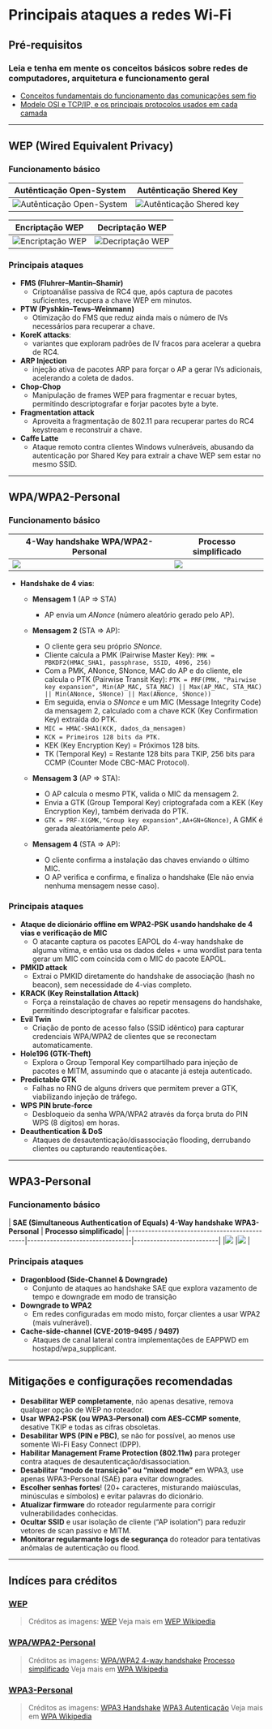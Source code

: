 # Principais ataques a redes Wi-Fi
## Pré-requisitos
### Leia e tenha em mente os conceitos básicos sobre redes de computadores, arquitetura e funcionamento geral
- [Conceitos fundamentais do funcionamento das comunicações sem fio](https://cyberspace-bnw.pages.dev/blogs/contents/como-funcionam-as-comunica%C3%A7oes-sem-fio)
- [Modelo OSI e TCP/IP, e os principais protocolos usados em cada camada](../assets/osi-tcp-models.png)

---

## WEP (Wired Equivalent Privacy)

### Funcionamento básico

| **Autênticação Open-System**                              | **Autênticação Shered Key**                             |
|-----------------------------------------------------------|---------------------------------------------------------|
|![Autênticação Open-System](../assets/wep-open-system.jpg) | ![Autênticação Shered key](../assets/wep-shered-key.jpg)|

| Encriptação WEP                                 | Decriptação WEP                                  |
|-------------------------------------------------|--------------------------------------------------|
|![Encriptação WEP](../assets/wep-encriptacao.jpg)| ![Decriptação WEP](../assets/wep-decriptacao.jpg)|

### Principais ataques
- **FMS (Fluhrer–Mantin–Shamir)**
  - Criptoanálise passiva de RC4 que, após captura de pacotes suficientes, recupera a chave WEP em minutos.
- **PTW (Pyshkin–Tews–Weinmann)**
  - Otimização do FMS que reduz ainda mais o número de IVs necessários para recuperar a chave.
- **KoreK attacks**: 
  - variantes que exploram padrões de IV fracos para acelerar a quebra de RC4.  
- **ARP Injection**
  - injeção ativa de pacotes ARP para forçar o AP a gerar IVs adicionais, acelerando a coleta de dados.
- **Chop-Chop**
  - Manipulação de frames WEP para fragmentar e recuar bytes, permitindo descriptografar e forjar pacotes byte a byte.
- **Fragmentation attack**
  - Aproveita a fragmentação de 802.11 para recuperar partes do RC4 keystream e reconstruir a chave.
- **Caffe Latte**
  - Ataque remoto contra clientes Windows vulneráveis, abusando da autenticação por Shared Key para extrair a chave WEP sem estar no mesmo SSID.

---

## WPA/WPA2-Personal

### Funcionamento básico
| **4-Way handshake WPA/WPA2-Personal**        | **Processo simplificado**                              |
|----------------------------------------------|--------------------------------------------------------|
|![](../assets/wpa-wpa2-personal-handshake.png)|![](../assets/wpa-psk-authentication-4way-handshake.png)|

- **Handshake de 4 vias**:
  - **Mensagem 1** (AP => STA)
    - AP envia um *ANonce* (número aleatório gerado pelo AP).
   
  - **Mensagem 2** (STA => AP):
    - O cliente gera seu próprio *SNonce*.
    - Cliente calcula a PMK (Pairwise Master Key): `PMK = PBKDF2(HMAC_SHA1, passphrase, SSID, 4096, 256)`
    - Com a PMK, ANonce, SNonce, MAC do AP e do cliente, ele calcula o PTK (Pairwise Transit Key): `PTK = PRF(PMK, "Pairwise key expansion", Min(AP_MAC, STA_MAC) || Max(AP_MAC, STA_MAC) || Min(ANonce, SNonce) || Max(ANonce, SNonce))`
    - Em seguida, envia o *SNonce* e um MIC (Message Integrity Code) da mensagem 2, calculado com a chave KCK (Key Confirmation Key) extraída do PTK.
    - `MIC = HMAC-SHA1(KCK, dados_da_mensagem)`
    - `KCK = Primeiros 128 bits da PTK.`
    - KEK (Key Encryption Key) = Próximos 128 bits.
    - TK (Temporal Key) = Restante 128 bits para TKIP, 256 bits para CCMP (Counter Mode CBC-MAC Protocol).
   
  - **Mensagem 3** (AP => STA):
    - O AP calcula o mesmo PTK, valida o MIC da mensagem 2.
    - Envia a GTK (Group Temporal Key) criptografada com a KEK (Key Encryption Key), também derivada do PTK.
    - `GTK = PRF-X(GMK,"Group key expansion",AA+GN+GNonce)`, A GMK é gerada aleatóriamente pelo AP.
   
  - **Mensagem 4** (STA => AP):
    - O cliente confirma a instalação das chaves enviando o último MIC.
    - O AP verifica e confirma, e finaliza o handshake (Ele não envia nenhuma mensagem nesse caso).

### Principais ataques
- **Ataque de dicionário offline em WPA2-PSK usando handshake de 4 vias e verificação de MIC**
  - O atacante captura os pacotes EAPOL do 4-way handshake de alguma vítima, e então usa os dados deles + uma wordlist para tenta gerar um MIC com coincida com o MIC do pacote EAPOL.
- **PMKID attack**
  - Extrai o PMKID diretamente do handshake de associação (hash no beacon), sem necessidade de 4-vias completo. 
- **KRACK (Key Reinstallation Attack)**
  - Força a reinstalação de chaves ao repetir mensagens do handshake, permitindo descriptografar e falsificar pacotes.
- **Evil Twin**
  - Criação de ponto de acesso falso (SSID idêntico) para capturar credenciais WPA/WPA2 de clientes que se reconectam automaticamente.
- **Hole196 (GTK-Theft)**
  - Explora o Group Temporal Key compartilhado para injeção de pacotes e MITM, assumindo que o atacante já esteja autenticado.
- **Predictable GTK**
  - Falhas no RNG de alguns drivers que permitem prever a GTK, viabilizando injeção de tráfego.
- **WPS PIN brute‑force**
  - Desbloqueio da senha WPA/WPA2 através da força bruta do PIN WPS (8 dígitos) em horas.
- **Deauthentication & DoS**
  - Ataques de desautenticação/disassociação flooding, derrubando clientes ou capturando reautenticações.

---

## WPA3-Personal

### Funcionamento básico
| **SAE (Simultaneous Authentication of Equals) 4-Way handshake WPA3-Personal** | **Processo simplificado**|
|----------------------------------------------|--------------------------------|--------------------------|
|![](../assets/wpa3-handshake.png)             |![](../assets/wpa3-autenticacao.png)                       |

### Principais ataques
- **Dragonblood (Side-Channel & Downgrade)**
  - Conjunto de ataques ao handshake SAE que explora vazamento de tempo e downgrade em modo de transição
- **Downgrade to WPA2**
  - Em redes configuradas em modo misto, forçar clientes a usar WPA2 (mais vulnerável).
- **Cache-side-channel (CVE-2019-9495 / 9497)**
  - Ataques de canal lateral contra implementações de EAPPWD em hostapd/wpa_supplicant.

---

## Mitigações e configurações recomendadas

- **Desabilitar WEP completamente**, não apenas desative, remova qualquer opção de WEP no roteador.
- **Usar WPA2‑PSK (ou WPA3‑Personal) com AES‑CCMP somente**, desative TKIP e todas as cifras obsoletas. 
- **Desabilitar WPS (PIN e PBC)**, se não for possível, ao menos use somente Wi-Fi Easy Connect (DPP).
- **Habilitar Management Frame Protection (802.11w)** para proteger contra ataques de desautenticação/disassociation.
- **Desabilitar “modo de transição” ou “mixed mode”** em WPA3, use apenas WPA3-Personal (SAE) para evitar downgrades.
- **Escolher senhas fortes**! (20+ caracteres, misturando maiúsculas, minúsculas e símbolos) e evitar palavras do dicionário.  
- **Atualizar firmware** do roteador regularmente para corrigir vulnerabilidades conhecidas.
- **Ocultar SSID** e usar isolação de cliente (“AP isolation”) para reduzir vetores de scan passivo e MITM.
- **Monitorar regularmante logs de segurança** do roteador para tentativas anômalas de autenticação ou flood.

---

## Indíces para créditos
### [WEP](#wep)
> Créditos as imagens: [WEP](https://www.gta.ufrj.br/ensino/eel879/trabalhos_vf_2011_2/rodrigo_paim/wep.html)
Veja mais em [WEP Wikipedia](https://pt.wikipedia.org/wiki/Wired_Equivalent_Privacy)

### [WPA/WPA2-Personal](#wpa/wpa2-personal)
> Créditos as imagens: [WPA/WPA2 4-way handshake](https://www.researchgate.net/publication/328632250/figure/fig1/AS:11431281414288789@1746014898884/A-detailed-diagram-of-the-four-way-handshake-Msg-Message.tif) [Processo simplificado](https://duckduckgo.com/?t=ffab&q=WPA%2FWPA2-Personal+handshake&ia=images&iax=images&iai=https%3A%2F%2Fraw.githubusercontent.com%2Fkoutto%2Fpi-pwnbox-rogueap%2Fmain%2Fimg%2Fwpa-psk-authentication-4way-handshake.png)
Veja mais em [WPA Wikipedia](https://en.wikipedia.org/wiki/Wi-Fi_Protected_Access)

### [WPA3-Personal](#wpa3-personal)
> Créditos as imagens: [WPA3 Handshake](https://blog.compass-security.com/wp-content/uploads/2019/07/image-4-1024x556.png) [WPA3 Autenticação](https://www.cisco.com/c/dam/en/us/products/collateral/wireless/catalyst-9100ax-access-points/wpa3-dep-guide-og.docx/_jcr_content/renditions/wpa3-dep-guide-og_15.png)
Veja mais em [WPA Wikipedia](https://en.wikipedia.org/wiki/Wi-Fi_Protected_Access)
